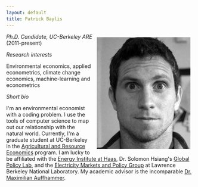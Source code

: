 ```yaml
---
layout: default
title: Patrick Baylis
---
```


<img src="images/pbaylis_head_bw.jpg" alt="headshot" height="300px" class="shadow" style="float:right; margin:10px 10px 10px 10px;" />

*Ph.D. Candidate, UC-Berkeley ARE* (2011-present)

*Research interests*

Environmental economics, applied econometrics, climate change economics, machine-learning and econometrics

*Short bio*

I'm an environmental economist with a coding problem. I use the tools of computer science to map out our relationship with the natural world. Currently, I'm a graduate student at UC-Berkeley in the [Agricultural and Resource Economics](http://areweb.berkeley.edu) program. I am lucky to be affiliated with the [Energy Institute at Haas](https://ei.haas.berkeley.edu), Dr. Solomon Hsiang's [Global Policy Lab](http://www.solomonhsiang.com/lab), and the [Electricity Markets and Policy Group](http://emp.lbl.gov/) at Lawrence Berkeley National Laboratory. My academic advisor is the incomparable [Dr. Maximilian Auffhammer](http://www.auffhammer.com/).